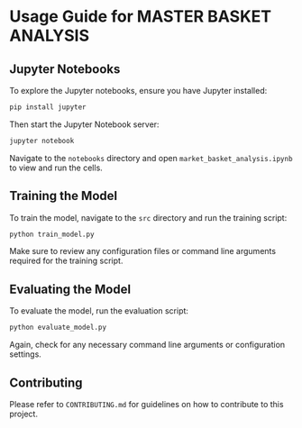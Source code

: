 
# Usage Guide for MASTER BASKET ANALYSIS

## Jupyter Notebooks

To explore the Jupyter notebooks, ensure you have Jupyter installed:

```bash
pip install jupyter
```

Then start the Jupyter Notebook server:

```bash
jupyter notebook
```

Navigate to the `notebooks` directory and open `market_basket_analysis.ipynb`  to view and run the cells.

## Training the Model

To train the model, navigate to the `src` directory and run the training script:

```bash
python train_model.py
```

Make sure to review any configuration files or command line arguments required for the training script.

## Evaluating the Model

To evaluate the model, run the evaluation script:

```bash
python evaluate_model.py
```

Again, check for any necessary command line arguments or configuration settings.

## Contributing

Please refer to `CONTRIBUTING.md` for guidelines on how to contribute to this project.
